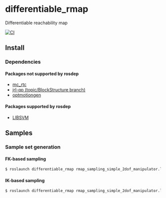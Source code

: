 # differentiable_rmap
Differentiable reachability map

[![CI](https://github.com/isri-aist/differentiable_rmap/actions/workflows/ci.yaml/badge.svg)](https://github.com/isri-aist/differentiable_rmap/actions/workflows/ci.yaml)

## Install

### Dependencies

#### Packages not supported by rosdep
- [mc_rtc](https://github.com/jrl-umi3218/mc_rtc)
- [jrl-qp (topic/BlockStructure branch)](https://github.com/jrl-umi3218/jrl-qp/tree/topic/BlockStructure)
- [optmotiongen](https://github.com/isri-aist/optmotiongen)

#### Packages supported by rosdep
- [LIBSVM](https://www.csie.ntu.edu.tw/~cjlin/libsvm/)


## Samples

### Sample set generation

#### FK-based sampling
```bash
$ roslaunch differentiable_rmap rmap_sampling_simple_2dof_manipulator.launch
```

#### IK-based sampling
```bash
$ roslaunch differentiable_rmap rmap_sampling_simple_2dof_manipulator.launch use_ik:=true
```
